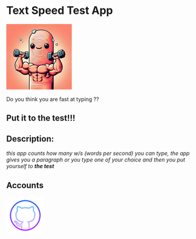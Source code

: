 # Text Speed Test App

![alt text](<index finger.jpg>)

Do you think you are fast at typing ??
## Put it to the test!!!

## Description:
*this app counts how many w/s (words per second) you can type,*
*the app gives you a paragraph or you type one of your choice*
*and then you put yourself to **the test***

## Accounts

[![alt text](image.png)](https://github.com/Alltoft)

